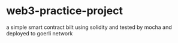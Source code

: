 # web3-practice-project

a simple smart contract bilt using solidity and tested by mocha and deployed to goerli network
